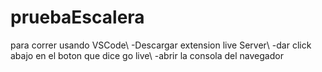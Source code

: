 # pruebaEscalera
para correr usando VSCode\ -Descargar extension live Server\ -dar click abajo en el boton que dice go live\ -abrir la consola del navegador